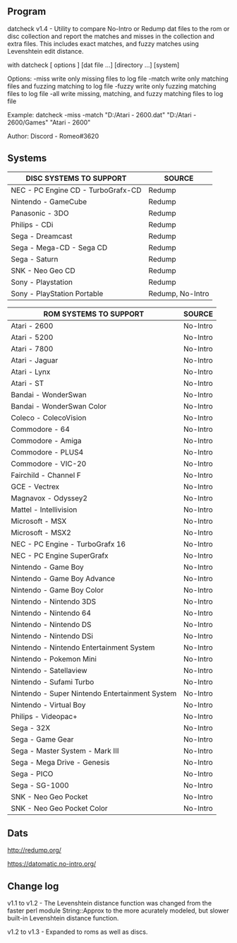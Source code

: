 Program
-------

datcheck v1.4 - Utility to compare No-Intro or Redump dat files to the rom or disc collection
                and report the matches and misses in the collection and extra files.
                This includes exact matches, and fuzzy matches using Levenshtein edit distance.

with datcheck [ options ] [dat file ...] [directory ...] [system]

Options:
  -miss    write only missing files to log file
  -match   write only matching files and fuzzing matching to log file
  -fuzzy   write only fuzzing matching files to log file
  -all     write missing, matching, and fuzzy matching files to log file

Example:
              datcheck -miss -match "D:/Atari - 2600.dat" "D:/Atari - 2600/Games" "Atari - 2600"

Author:
   Discord - Romeo#3620

Systems
-------

 DISC SYSTEMS TO SUPPORT | SOURCE 
 ----------------------- | -------------- 
 NEC - PC Engine CD - TurboGrafx-CD | Redump
 Nintendo - GameCube | Redump
 Panasonic - 3DO | Redump
 Philips - CDi | Redump
 Sega - Dreamcast | Redump
 Sega - Mega-CD - Sega CD | Redump
 Sega - Saturn | Redump
 SNK - Neo Geo CD | Redump 
 Sony - Playstation | Redump            
 Sony - PlayStation Portable | Redump, No-Intro

 ROM SYSTEMS TO SUPPORT | SOURCE
 ---------------------- | --------------
 Atari - 2600 | No-Intro
 Atari - 5200 | No-Intro
 Atari - 7800 | No-Intro
 Atari - Jaguar | No-Intro
 Atari - Lynx | No-Intro
 Atari - ST | No-Intro
 Bandai - WonderSwan | No-Intro
 Bandai - WonderSwan Color | No-Intro
 Coleco - ColecoVision | No-Intro
 Commodore - 64 | No-Intro
 Commodore - Amiga | No-Intro
 Commodore - PLUS4 | No-Intro
 Commodore - VIC-20 | No-Intro
 Fairchild - Channel F | No-Intro
 GCE - Vectrex | No-Intro
 Magnavox - Odyssey2 | No-Intro
 Mattel - Intellivision | No-Intro
 Microsoft - MSX | No-Intro
 Microsoft - MSX2 | No-Intro
 NEC - PC Engine - TurboGrafx 16 | No-Intro
 NEC - PC Engine SuperGrafx | No-Intro
 Nintendo - Game Boy | No-Intro
 Nintendo - Game Boy Advance | No-Intro
 Nintendo - Game Boy Color | No-Intro
 Nintendo - Nintendo 3DS | No-Intro
 Nintendo - Nintendo 64 | No-Intro
 Nintendo - Nintendo DS | No-Intro
 Nintendo - Nintendo DSi | No-Intro
 Nintendo - Nintendo Entertainment System | No-Intro
 Nintendo - Pokemon Mini | No-Intro
 Nintendo - Satellaview | No-Intro
 Nintendo - Sufami Turbo | No-Intro
 Nintendo - Super Nintendo Entertainment System | No-Intro
 Nintendo - Virtual Boy | No-Intro
 Philips - Videopac+ | No-Intro
 Sega - 32X | No-Intro
 Sega - Game Gear | No-Intro
 Sega - Master System - Mark III | No-Intro
 Sega - Mega Drive - Genesis | No-Intro
 Sega - PICO | No-Intro
 Sega - SG-1000 | No-Intro
 SNK - Neo Geo Pocket | No-Intro
 SNK - Neo Geo Pocket Color | No-Intro
 
Dats
----
http://redump.org/

https://datomatic.no-intro.org/

Change log
----------
v1.1 to v1.2 - The Levenshtein distance function was changed from the faster
               perl module String::Approx to the more acurately modeled, but
               slower built-in Levenshtein distance function.

v1.2 to v1.3 - Expanded to roms as well as discs.
			   
